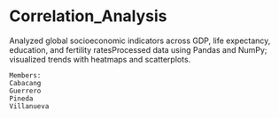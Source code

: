 # Correlation_Analysis

Analyzed global socioeconomic indicators across GDP, life expectancy, education, and fertility ratesProcessed data using Pandas and NumPy; visualized trends with heatmaps and scatterplots.


    Members:
    Cabacang
    Guerrero
    Pineda
    Villanueva